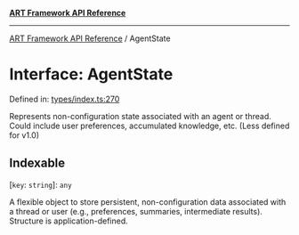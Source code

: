 [**ART Framework API Reference**](../README.md)

***

[ART Framework API Reference](../README.md) / AgentState

# Interface: AgentState

Defined in: [types/index.ts:270](https://github.com/hashangit/ART/blob/0d5679913e70f07ec60f00c1f87b53a5f0bf6ddf/src/types/index.ts#L270)

Represents non-configuration state associated with an agent or thread.
Could include user preferences, accumulated knowledge, etc. (Less defined for v1.0)

## Indexable

\[`key`: `string`\]: `any`

A flexible object to store persistent, non-configuration data associated with a thread or user (e.g., preferences, summaries, intermediate results). Structure is application-defined.
